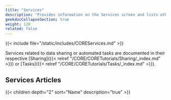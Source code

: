 ```yaml
---
title: "Services"
description: "Provides information on the Services screen and lists other service tutorial articles."
geekdocCollapseSection: true
weight: 120
related: false
---
```



{{< include file="/static/includes/COREServices.md" >}}

Services related to data sharing or automated tasks are documented in their respective [Sharing]({{< relref "/CORE/CORETutorials/Sharing/_index.md" >}}) or [Tasks]({{< relref "/CORE/CORETutorials/Tasks/_index.md" >}}).  

<div class="noprint">

## Services Articles

{{< children depth="2" sort="Name" description="true" >}}

</div>
